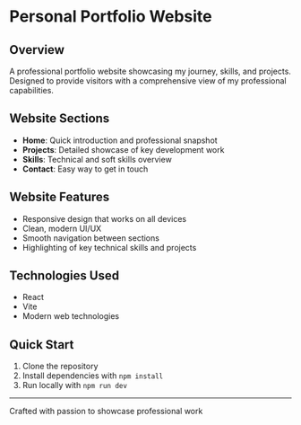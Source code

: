 # Personal Portfolio Website

## Overview
A professional portfolio website showcasing my journey, skills, and projects. Designed to provide visitors with a comprehensive view of my professional capabilities.

## Website Sections
- **Home**: Quick introduction and professional snapshot
- **Projects**: Detailed showcase of key development work
- **Skills**: Technical and soft skills overview
- **Contact**: Easy way to get in touch

## Website Features
- Responsive design that works on all devices
- Clean, modern UI/UX
- Smooth navigation between sections
- Highlighting of key technical skills and projects

## Technologies Used
- React
- Vite
- Modern web technologies

## Quick Start
1. Clone the repository
2. Install dependencies with `npm install`
3. Run locally with `npm run dev`

---
Crafted with passion to showcase professional work
